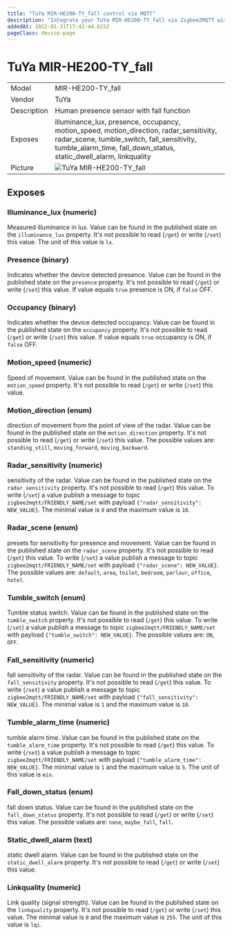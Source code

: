 ```yaml
---
title: "TuYa MIR-HE200-TY_fall control via MQTT"
description: "Integrate your TuYa MIR-HE200-TY_fall via Zigbee2MQTT with whatever smart home infrastructure you are using without the vendors bridge or gateway."
addedAt: 2022-01-31T17:42:44.615Z
pageClass: device-page
---
```


<!-- !!!! -->
<!-- ATTENTION: This file is auto-generated through docgen! -->
<!-- You can only edit the "Notes"-Section between the two comment lines "Notes BEGIN" and "Notes END". -->
<!-- Do not use h1 or h2 heading within "## Notes"-Section. -->
<!-- !!!! -->

# TuYa MIR-HE200-TY_fall

|     |     |
|-----|-----|
| Model | MIR-HE200-TY_fall  |
| Vendor  | TuYa  |
| Description | Human presence sensor with fall function |
| Exposes | illuminance_lux, presence, occupancy, motion_speed, motion_direction, radar_sensitivity, radar_scene, tumble_switch, fall_sensitivity, tumble_alarm_time, fall_down_status, static_dwell_alarm, linkquality |
| Picture | ![TuYa MIR-HE200-TY_fall](https://www.zigbee2mqtt.io/images/devices/MIR-HE200-TY_fall.jpg) |


<!-- Notes BEGIN: You can edit here. Add "## Notes" headline if not already present. -->


<!-- Notes END: Do not edit below this line -->



## Exposes

### Illuminance_lux (numeric)
Measured illuminance in lux.
Value can be found in the published state on the `illuminance_lux` property.
It's not possible to read (`/get`) or write (`/set`) this value.
The unit of this value is `lx`.

### Presence (binary)
Indicates whether the device detected presence.
Value can be found in the published state on the `presence` property.
It's not possible to read (`/get`) or write (`/set`) this value.
If value equals `true` presence is ON, if `false` OFF.

### Occupancy (binary)
Indicates whether the device detected occupancy.
Value can be found in the published state on the `occupancy` property.
It's not possible to read (`/get`) or write (`/set`) this value.
If value equals `true` occupancy is ON, if `false` OFF.

### Motion_speed (numeric)
Speed of movement.
Value can be found in the published state on the `motion_speed` property.
It's not possible to read (`/get`) or write (`/set`) this value.

### Motion_direction (enum)
direction of movement from the point of view of the radar.
Value can be found in the published state on the `motion_direction` property.
It's not possible to read (`/get`) or write (`/set`) this value.
The possible values are: `standing_still`, `moving_forward`, `moving_backward`.

### Radar_sensitivity (numeric)
sensitivity of the radar.
Value can be found in the published state on the `radar_sensitivity` property.
It's not possible to read (`/get`) this value.
To write (`/set`) a value publish a message to topic `zigbee2mqtt/FRIENDLY_NAME/set` with payload `{"radar_sensitivity": NEW_VALUE}`.
The minimal value is `0` and the maximum value is `10`.

### Radar_scene (enum)
presets for sensitivity for presence and movement.
Value can be found in the published state on the `radar_scene` property.
It's not possible to read (`/get`) this value.
To write (`/set`) a value publish a message to topic `zigbee2mqtt/FRIENDLY_NAME/set` with payload `{"radar_scene": NEW_VALUE}`.
The possible values are: `default`, `area`, `toilet`, `bedroom`, `parlour`, `office`, `hotel`.

### Tumble_switch (enum)
Tumble status switch.
Value can be found in the published state on the `tumble_switch` property.
It's not possible to read (`/get`) this value.
To write (`/set`) a value publish a message to topic `zigbee2mqtt/FRIENDLY_NAME/set` with payload `{"tumble_switch": NEW_VALUE}`.
The possible values are: `ON`, `OFF`.

### Fall_sensitivity (numeric)
fall sensitivity of the radar.
Value can be found in the published state on the `fall_sensitivity` property.
It's not possible to read (`/get`) this value.
To write (`/set`) a value publish a message to topic `zigbee2mqtt/FRIENDLY_NAME/set` with payload `{"fall_sensitivity": NEW_VALUE}`.
The minimal value is `1` and the maximum value is `10`.

### Tumble_alarm_time (numeric)
tumble alarm time.
Value can be found in the published state on the `tumble_alarm_time` property.
It's not possible to read (`/get`) this value.
To write (`/set`) a value publish a message to topic `zigbee2mqtt/FRIENDLY_NAME/set` with payload `{"tumble_alarm_time": NEW_VALUE}`.
The minimal value is `1` and the maximum value is `5`.
The unit of this value is `min`.

### Fall_down_status (enum)
fall down status.
Value can be found in the published state on the `fall_down_status` property.
It's not possible to read (`/get`) or write (`/set`) this value.
The possible values are: `none`, `maybe_fall`, `fall`.

### Static_dwell_alarm (text)
static dwell alarm.
Value can be found in the published state on the `static_dwell_alarm` property.
It's not possible to read (`/get`) or write (`/set`) this value.

### Linkquality (numeric)
Link quality (signal strength).
Value can be found in the published state on the `linkquality` property.
It's not possible to read (`/get`) or write (`/set`) this value.
The minimal value is `0` and the maximum value is `255`.
The unit of this value is `lqi`.


